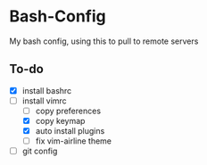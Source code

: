 # Bash-Config
My bash config,  using this to pull to remote servers


## To-do
- [x] install bashrc
- [ ] install vimrc
  - [ ] copy preferences
  - [x] copy keymap
  - [x] auto install plugins
  - [ ] fix vim-airline theme

- [ ] git config
